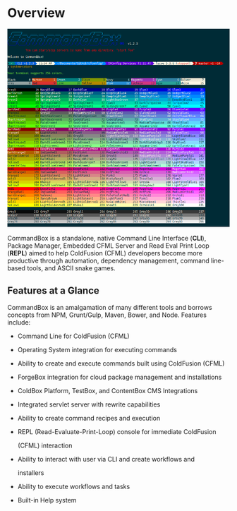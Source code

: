 # Overview

![CommandBox CLI](<.gitbook/assets/image (10).png>)

CommandBox is a standalone, native Command Line Interface (**CLI**), Package Manager, Embedded CFML Server and Read Eval Print Loop (**REPL**) aimed to help ColdFusion (CFML) developers become more productive through automation, dependency management, command line-based tools, and ASCII snake games.

## Features at a Glance

CommandBox is an amalgamation of many different tools and borrows concepts from NPM, Grunt/Gulp, Maven, Bower, and Node. Features include:

* Command Line for ColdFusion (CFML)
* Operating System integration for executing commands
* Ability to create and execute commands built using ColdFusion (CFML)
* ForgeBox integration for cloud package management and installations
* ColdBox Platform, TestBox, and ContentBox CMS Integrations
* Integrated servlet server with rewrite capabilities
* Ability to create command recipes and execution
*   REPL (Read-Evaluate-Print-Loop) console for immediate ColdFusion

    (CFML) interaction
*   Ability to interact with user via CLI and create workflows and

    installers
* Ability to execute workflows and tasks
* Built-in Help system
